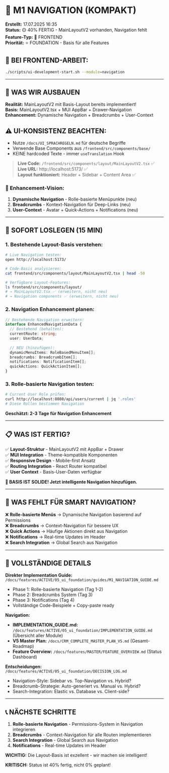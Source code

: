 # 🧭 M1 NAVIGATION (KOMPAKT)

**Erstellt:** 17.07.2025 16:35  
**Status:** 🟡 40% FERTIG - MainLayoutV2 vorhanden, Navigation fehlt  
**Feature-Typ:** 🎨 FRONTEND  
**Priorität:** ⭐ FOUNDATION - Basis für alle Features

## 🚨 BEI FRONTEND-ARBEIT:
```bash
./scripts/ui-development-start.sh --module=navigation
```

---

## 🧠 WAS WIR AUSBAUEN

**Realität:** MainLayoutV2 mit Basis-Layout bereits implementiert!  
**Basis:** MainLayoutV2.tsx + MUI AppBar + Drawer-Navigation  
**Enhancement:** Dynamische Navigation + Breadcrumbs + User-Context

## ⚠️ UI-KONSISTENZ BEACHTEN:
- Nutze `/docs/UI_SPRACHREGELN.md` für deutsche Begriffe
- Verwende Base Components aus `/frontend/src/components/base/`
- KEINE hardcoded Texte - immer `useTranslation` Hook

> **Live Code:** `/frontend/src/components/layout/MainLayoutV2.tsx` ✅  
> **Live URL:** http://localhost:5173/ ✅  
> **Layout funktioniert:** Header + Sidebar + Content Area ✅  

### 🎯 Enhancement-Vision:
1. **Dynamische Navigation** - Rolle-basierte Menüpunkte (neu)
2. **Breadcrumbs** - Kontext-Navigation für Deep-Links (neu)  
3. **User-Context** - Avatar + Quick-Actions + Notifications (neu)

---

## 🚀 SOFORT LOSLEGEN (15 MIN)

### 1. **Bestehende Layout-Basis verstehen:**
```bash
# Live Navigation testen:
open http://localhost:5173/

# Code-Basis analysieren:
cat frontend/src/components/layout/MainLayoutV2.tsx | head -50

# Verfügbare Layout-Features:
ls frontend/src/components/layout/
# → MainLayoutV2.tsx ✅ (erweitern, nicht neu)
# → Navigation components ✅ (erweitern, nicht neu)
```

### 2. **Navigation Enhancement planen:**
```typescript
// Bestehende Navigation erweitern:
interface EnhancedNavigationData {
  // Bestehend (behalten):
  currentRoute: string;
  user: UserData;
  
  // NEU (hinzufügen):
  dynamicMenuItems: RoleBasedMenuItem[];
  breadcrumbs: BreadcrumbItem[];
  notifications: NotificationItem[];
  quickActions: QuickActionItem[];
}
```

### 3. **Rolle-basierte Navigation testen:**
```bash
# Current User Role prüfen:
curl http://localhost:8080/api/users/current | jq '.roles'
# Diese Rollen bestimmen Navigation
```

**Geschätzt: 2-3 Tage für Navigation Enhancement**

---

## 📋 WAS IST FERTIG?

✅ **Layout-Struktur** - MainLayoutV2 mit AppBar + Drawer  
✅ **MUI Integration** - Theme-kompatible Komponenten  
✅ **Responsive Design** - Mobile-first Ansatz  
✅ **Routing Integration** - React Router kompatibel  
✅ **User Context** - Basis-User-Daten verfügbar  

**🎯 BASIS IST SOLIDE! Jetzt intelligente Navigation hinzufügen.**

---

## 🚨 WAS FEHLT FÜR SMART NAVIGATION?

❌ **Rolle-basierte Menüs** → Dynamische Navigation basierend auf Permissions  
❌ **Breadcrumbs** → Context-Navigation für bessere UX  
❌ **Quick Actions** → Häufige Aktionen direkt aus Navigation  
❌ **Notifications** → Real-time Updates im Header  
❌ **Search Integration** → Global Search aus Navigation  

---

## 🔗 VOLLSTÄNDIGE DETAILS

**Direkter Implementation Guide:** `/docs/features/ACTIVE/05_ui_foundation/guides/M1_NAVIGATION_GUIDE.md`
- Phase 1: Rolle-basierte Navigation (Tag 1-2)
- Phase 2: Breadcrumbs System (Tag 3)
- Phase 3: Notifications (Tag 4)
- Vollständige Code-Beispiele + Copy-paste ready

**Navigation:** 
- **IMPLEMENTATION_GUIDE.md:** `/docs/features/ACTIVE/05_ui_foundation/IMPLEMENTATION_GUIDE.md` (Übersicht aller Module)
- **V5 Master Plan:** `/docs/CRM_COMPLETE_MASTER_PLAN_V5.md` (Gesamt-Roadmap)
- **Feature Overview:** `/docs/features/MASTER/FEATURE_OVERVIEW.md` (Status Dashboard)

**Entscheidungen:** `/docs/features/ACTIVE/05_ui_foundation/DECISION_LOG.md`
- Navigation-Style: Sidebar vs. Top-Navigation vs. Hybrid?
- Breadcrumb-Strategie: Auto-generiert vs. Manual vs. Hybrid?
- Search-Integration: Elastic vs. Database vs. Client-side?

---

## 📞 NÄCHSTE SCHRITTE

1. **Rolle-basierte Navigation** - Permissions-System in Navigation integrieren
2. **Breadcrumbs** - Context-Navigation für alle Routen implementieren  
3. **Search Integration** - Global Search aus Navigation
4. **Notifications** - Real-time Updates im Header

**WICHTIG:** Die Layout-Basis ist exzellent - wir machen sie intelligent!

**KRITISCH:** Status ist 40% fertig, nicht 0% geplant!
